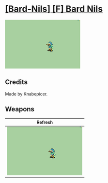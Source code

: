 # [\[Bard-Nils\] \[F\] Bard Nils](./)

<img src="./8.%20Refresh/Refresh_000.png" alt="[Bard-Nils] [F] Bard Nils standing" />

## Credits

Made by Knabepicer.

## Weapons


|Refresh |
|  :---: |
| <img alt="Refresh animation" src="./8.%20Refresh/Refresh.gif" /> |
